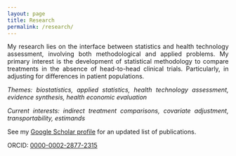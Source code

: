 ```yaml
---
layout: page
title: Research 
permalink: /research/
---
```


<p align="justify">My research lies on the interface between statistics and health technology assessment, involving both methodological and applied problems. My primary interest is the development of statistical methodology to compare treatments in the absence of head-to-head clinical trials. Particularly, in adjusting for differences in patient populations.</p> 
  
<p align="justify"><i>Themes: biostatistics, applied statistics, health technology assessment, evidence synthesis, health economic evaluation</i></p>

<p align="justify"><i>Current interests: indirect treatment comparisons, covariate adjustment, transportability, estimands</i></p>

<p align="justify">See my <a href="https://scholar.google.co.uk/citations?user=B1kFX0MAAAAJ&hl=en">Google Scholar profile</a> for an updated list of publications.</p>  

<p align="justify">ORCID: <a href="https://orcid.org/0000-0002-2877-2315">0000-0002-2877-2315</a>
